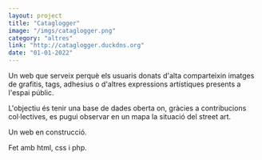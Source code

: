 ```yaml
---
layout: project
title: "Cataglogger"
image: "/imgs/cataglogger.png"
category: "altres"
link: "http://cataglogger.duckdns.org"
date: "01-01-2022"
---
```

Un web que serveix perquè els usuaris donats d'alta comparteixin imatges de grafitis, tags, adhesius o d'altres expressions artístiques presents a l'espai públic.

L'objectiu és tenir una base de dades oberta on, gràcies a contribucions col·lectives, es pugui observar en un mapa la situació del street art.

Un web en construcció. 

Fet amb html, css i php.